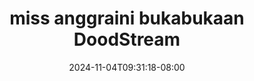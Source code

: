 --- 
title: "miss anggraini bukabukaan  DoodStream"
description: "video bokep miss anggraini bukabukaan  DoodStream full   baru"
date: 2024-11-04T09:31:18-08:00
file_code: "z9pmw4sg6m4r"
draft: false
cover: "7akrqze2xbrzae1s.jpg"
tags: ["miss", "anggraini", "bukabukaan", "DoodStream", "bokep-indo", "bokep-viral", "bokep-ig"]
length: 560
fld_id: "1483144"
foldername: "Anggraini"
categories: ["Anggraini"]
views: 0
---